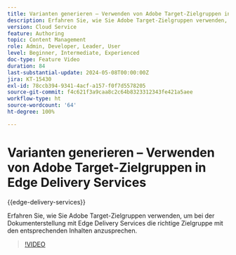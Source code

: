 ```yaml
---
title: Varianten generieren – Verwenden von Adobe Target-Zielgruppen in Edge Delivery Services
description: Erfahren Sie, wie Sie Adobe Target-Zielgruppen verwenden, um bei der Dokumenterstellung mit Edge Delivery Services die richtige Zielgruppe mit den entsprechenden Inhalten anzusprechen.
version: Cloud Service
feature: Authoring
topic: Content Management
role: Admin, Developer, Leader, User
level: Beginner, Intermediate, Experienced
doc-type: Feature Video
duration: 84
last-substantial-update: 2024-05-08T00:00:00Z
jira: KT-15430
exl-id: 78ccb394-9341-4acf-a157-f0f7d5578205
source-git-commit: f4c621f3a9caa8c2c64b8323312343fe421a5aee
workflow-type: ht
source-wordcount: '64'
ht-degree: 100%

---
```


# Varianten generieren – Verwenden von Adobe Target-Zielgruppen in Edge Delivery Services

{{edge-delivery-services}}

Erfahren Sie, wie Sie Adobe Target-Zielgruppen verwenden, um bei der Dokumenterstellung mit Edge Delivery Services die richtige Zielgruppe mit den entsprechenden Inhalten anzusprechen.

>[!VIDEO](https://video.tv.adobe.com/v/3428792/?learn=on)
